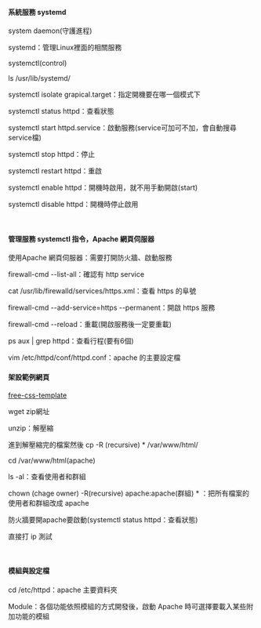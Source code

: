 
#### 系統服務 systemd

system daemon(守護進程)

systemd：管理Linux裡面的相關服務

systemctl(control)

ls /usr/lib/systemd/

systemctl isolate grapical.target：指定開機要在哪一個模式下

systemctl status httpd：查看狀態

systemctl start httpd.service：啟動服務(service可加可不加，會自動搜尋service檔)

systemctl stop httpd：停止

systemctl restart httpd：重啟

systemctl enable httpd：開機時啟用，就不用手動開啟(start)

systemctl disable httpd：開機時停止啟用

<br/>

#### 管理服務 systemctl 指令，Apache 網頁伺服器

使用Apache 網頁伺服器：需要打開防火牆、啟動服務

firewall-cmd --list-all：確認有 http service

cat /usr/lib/firewalld/services/https.xml：查看 https 的阜號

firewall-cmd --add-service=https --permanent：開啟 https 服務

firewall-cmd --reload：重載(開啟服務後一定要重載)

ps aux | grep httpd：查看行程(要有6個)

vim /etc/httpd/conf/httpd.conf：apache 的主要設定檔

#### 架設範例網頁

[free-css-template](https://www.free-css.com/free-css-templates)

wget zip網址

unzip：解壓縮

進到解壓縮完的檔案然後 cp -R (recursive) * /var/www/html/

cd /var/www/html(apache)

ls -al：查看使用者和群組

chown (chage owner) -R(recursive)  apache:apache(群組) * ：把所有檔案的使用者和群組改成 apache

防火牆要開apache要啟動(systemctl status httpd：查看狀態)

直接打 ip 測試

<br/>

#### 模組與設定檔

cd /etc/httpd：apache 主要資料夾

Module：各個功能依照模組的方式開發後，啟動 Apache 時可選擇要載入某些附加功能的模組




